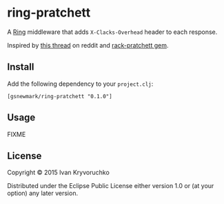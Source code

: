 # ring-pratchett

A [Ring](https://github.com/ring-clojure/ring) middleware that adds
`X-Clacks-Overhead` header to each response.

Inspired by [this thread](http://redd.it/2yt9j6) on reddit and
[rack-pratchett gem](https://github.com/wonderbread/rack-pratchett).

## Install

Add the following dependency to your `project.clj`:

```
[gsnewmark/ring-pratchett "0.1.0"]
```

## Usage

FIXME

## License

Copyright © 2015 Ivan Kryvoruchko

Distributed under the Eclipse Public License either version 1.0 or (at
your option) any later version.
